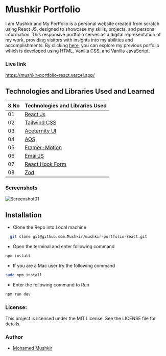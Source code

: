 # Mushkir Portfolio

I am Mushkir and My Portfolio is a personal website created from scratch using React JS, designed to showcase my skills, projects, and personal information. This responsive portfolio serves as a digital representation of my work, providing visitors with insights into my abilities and accomplishments. By clicking [here](https://mushkir.github.io/mushkir_portfolio/), you can explore my previous porfolio which is developed using HTML, Vanilla CSS, and Vanilla JavaScript.

### Live link

https://mushkir-portfolio-react.vercel.app/

## Technologies and Libraries Used and Learned

| S.No | Technologies and Libraries Used                                          |
| :--- | ------------------------------------------------------------------------ |
| 01   | [React Js](https://www.youtube.com/live/Yc8JxiCdNQE?si=kTkPpKa5uqfLubpC) |
| 02   | [Tailwind CSS](https://tailwindcss.com/)                                 |
| 03   | [Aceternity UI](https://ui.aceternity.com/)                              |
| 04   | [AOS](https://michalsnik.github.io/aos/)                                 |
| 05   | [Framer-Motion](https://www.framer.com/)                                 |
| 06   | [EmailJS](https://www.emailjs.com/)                                      |
| 07   | [React Hook Form](https://react-hook-form.com/)                          |
| 08   | [Zod](https://zod.dev/)                                                  |

### Screenshots

![Screenshot01](./screenshots/1.png)

## Installation

- Clone the Repo into Local machine

```bash
  git clone git@github.com:Mushkir/mushkir-portfolio-react.git

```

- Open the terminal and enter following command

```bash
npm install
```

- If you are a Mac user try the following command

```bash
sudo npm install
```

- Enter the following command to Run

```bash
npm run dev
```

### License:

This project is licensed under the MIT License. See the LICENSE file for details.

### Author

- [Mohamed Mushkir](https://www.facebook.com/profile.php?id=100059556802890)
